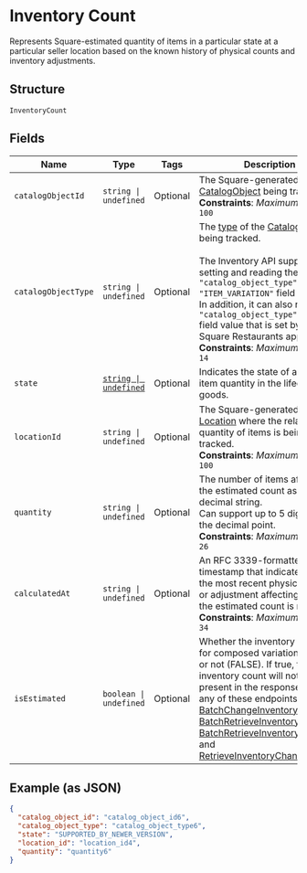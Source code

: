 
# Inventory Count

Represents Square-estimated quantity of items in a particular state at a
particular seller location based on the known history of physical counts and
inventory adjustments.

## Structure

`InventoryCount`

## Fields

| Name | Type | Tags | Description |
|  --- | --- | --- | --- |
| `catalogObjectId` | `string \| undefined` | Optional | The Square-generated ID of the<br>[CatalogObject](../../doc/models/catalog-object.md) being tracked.<br>**Constraints**: *Maximum Length*: `100` |
| `catalogObjectType` | `string \| undefined` | Optional | The [type](../../doc/models/catalog-object-type.md) of the [CatalogObject](../../doc/models/catalog-object.md) being tracked.<br><br>The Inventory API supports setting and reading the `"catalog_object_type": "ITEM_VARIATION"` field value.<br>In addition, it can also read the `"catalog_object_type": "ITEM"` field value that is set by the Square Restaurants app.<br>**Constraints**: *Maximum Length*: `14` |
| `state` | [`string \| undefined`](../../doc/models/inventory-state.md) | Optional | Indicates the state of a tracked item quantity in the lifecycle of goods. |
| `locationId` | `string \| undefined` | Optional | The Square-generated ID of the [Location](../../doc/models/location.md) where the related<br>quantity of items is being tracked.<br>**Constraints**: *Maximum Length*: `100` |
| `quantity` | `string \| undefined` | Optional | The number of items affected by the estimated count as a decimal string.<br>Can support up to 5 digits after the decimal point.<br>**Constraints**: *Maximum Length*: `26` |
| `calculatedAt` | `string \| undefined` | Optional | An RFC 3339-formatted timestamp that indicates when the most recent physical count or adjustment affecting<br>the estimated count is received.<br>**Constraints**: *Maximum Length*: `34` |
| `isEstimated` | `boolean \| undefined` | Optional | Whether the inventory count is for composed variation (TRUE) or not (FALSE). If true, the inventory count will not be present in the response of<br>any of these endpoints: [BatchChangeInventory](../../doc/api/inventory.md#batch-change-inventory),<br>[BatchRetrieveInventoryChanges](../../doc/api/inventory.md#batch-retrieve-inventory-changes),<br>[BatchRetrieveInventoryCounts](../../doc/api/inventory.md#batch-retrieve-inventory-counts), and<br>[RetrieveInventoryChanges](../../doc/api/inventory.md#retrieve-inventory-changes). |

## Example (as JSON)

```json
{
  "catalog_object_id": "catalog_object_id6",
  "catalog_object_type": "catalog_object_type6",
  "state": "SUPPORTED_BY_NEWER_VERSION",
  "location_id": "location_id4",
  "quantity": "quantity6"
}
```

